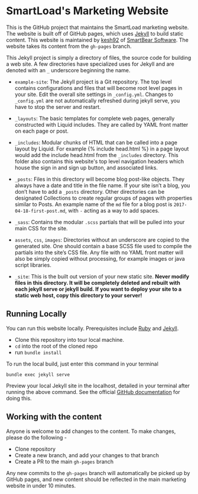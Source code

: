 # SmartLoad's Marketing Website

This is the GitHub project that maintains the SmartLoad marketing website. The website is built off of GitHub pages, which uses [Jekyll](https://jekyllrb.com/) to build static content. This website is maintained by [kesh92](https://github.com/kesh92) of [SmartBear Software](https://smartbear.com). The website takes its content from the `gh-pages` branch.

This Jekyll project is simply a directory of files, the source code for building a web site. A few directories have specialized uses for Jekyll and are denoted with an `_` underscore beginning the name.

- `example-site`: The Jekyll project is a Git repository. The top level contains configurations and files that will become root level pages in your site. Edit the overall site settings in `_config.yml`. Changes to `_config.yml` are not automatically refreshed during jekyll serve, you have to stop the server and restart.

- `_layouts`: The basic templates for complete web pages, generally constructed with Liquid includes. They are called by YAML front matter on each page or post.

- `_includes`: Modular chunks of HTML that can be called into a page layout by Liquid. For example {% include head.html %} in a page layout would add the include head.html from the `_includes` directory. This folder also contains this website's top level navigation headers which house the sign in and sign up button, and associated links.

- `_posts`: Files in this directory will become blog post-like objects. They always have a date and title in the file name. If your site isn’t a blog, you don’t have to add a `_posts` directory. Other directories can be designated Collections to create regular groups of pages with properties similar to Posts. An example name of the `md` file for a blog post is `2017-04-18-first-post.md`, with `-` acting as a way to add spaces.

- `_sass`: Contains the modular `.scss` partials that will be pulled into your main CSS for the site.

- `assets`, `css`, `images`: Directories without an underscore are copied to the generated site. One should contain a base SCSS file used to compile the partials into the site’s CSS file. Any file with no YAML front matter will also be simply copied without processing, for example images or java script libraries.

- `_site`: This is the built out version of your new static site. **Never modify files in this directory. It will be completely deleted and rebuilt with each jekyll serve or jekyll build. If you want to deploy your site to a static web host, copy this directory to your server!**

## Running Locally
You can run this website locally. Prerequisites include [Ruby](https://www.ruby-lang.org/en/documentation/installation/) and [Jekyll](https://jekyllrb.com/docs/installation/).

- Clone this repository into tour local machine.
- `cd` into the root of the cloned repo
- run `bundle install`

To run the local build, just enter this command in your terminal
```
bundle exec jekyll serve
```

Preview your local Jekyll site in the localhost, detailed in your terminal after running the above command. See the official [GitHub documentation](https://help.github.com/articles/setting-up-your-github-pages-site-locally-with-jekyll/) for doing this.


## Working with the content
Anyone is welcome to add changes to the content. To make changes, please do the following -

- Clone repository
- Create a new branch, and add your changes to that branch
- Create a PR to the main `gh-pages` branch

Any new commits to the `gh-pages` branch will automatically be picked up by GitHub pages, and new content should be reflected in the main marketing website in under 10 minutes. 
